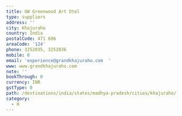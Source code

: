 ```yaml
---
title: GW Greenwood Art Otel
type: suppliers
address: ''
city: Khajuraho
country: India
postalCode: 471 606
areaCode: '124'
phone: 3252035, 3252036
mobile: 0
email: 'experience@grandkhajuraho.com  '
www: www.grandkhajuraho.com
note: ''
bookThrough: 0
currency: INR
gstType: 0
path: /destinations/india/states/madhya-pradesh/cities/khajuraho/
category:
  - H
---
```


